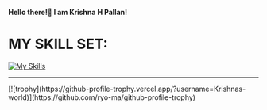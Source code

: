 <b>Hello there!&#128075; I am Krishna H Pallan!</b>

<b><h1>MY SKILL SET:</h1></b>
[![My Skills](https://skillicons.dev/icons?i=js,html,css,bootstrap&theme=dark)](https://skillicons.dev)

<hr>
[![trophy](https://github-profile-trophy.vercel.app/?username=Krishnas-world)](https://github.com/ryo-ma/github-profile-trophy)
